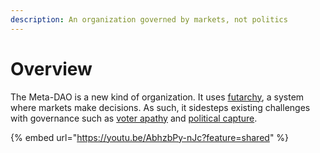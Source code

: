 ```yaml
---
description: An organization governed by markets, not politics
---
```


# Overview

The Meta-DAO is a new kind of organization. It uses [futarchy](https://en.wikipedia.org/wiki/Futarchy), a system where markets make decisions. As such, it sidesteps existing challenges with governance such as [voter apathy](https://www.polyas.com/election-glossary/voter-apathy) and [political capture](https://en.wikipedia.org/wiki/Rent-seeking).

{% embed url="https://youtu.be/AbhzbPy-nJc?feature=shared" %}

